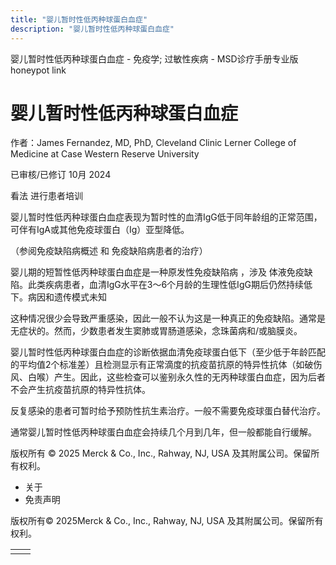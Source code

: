 ```yaml
---
title: "婴儿暂时性低丙种球蛋白血症"
description: "婴儿暂时性低丙种球蛋白血症"
---
```


﻿婴儿暂时性低丙种球蛋白血症 \- 免疫学; 过敏性疾病 \- MSD诊疗手册专业版 honeypot link

# 婴儿暂时性低丙种球蛋白血症

作者：James Fernandez, MD, PhD, Cleveland Clinic Lerner College of Medicine at Case Western Reserve University

已审核/已修订 10月 2024

看法 进行患者培训

婴儿暂时性低丙种球蛋白血症表现为暂时性的血清IgG低于同年龄组的正常范围，可伴有IgA或其他免疫球蛋白（Ig）亚型降低。

（参阅免疫缺陷病概述 和 免疫缺陷病患者的治疗）

婴儿期的短暂性低丙种球蛋白血症是一种原发性免疫缺陷病 ，涉及 体液免疫缺陷。此类疾病患者，血清IgG水平在3～6个月龄的生理性低IgG期后仍然持续低下。病因和遗传模式未知

这种情况很少会导致严重感染，因此一般不认为这是一种真正的免疫缺陷。通常是无症状的。然而，少数患者发生窦肺或胃肠道感染，念珠菌病和/或脑膜炎。

婴儿暂时性低丙种球蛋白血症的诊断依据血清免疫球蛋白低下（至少低于年龄匹配的平均值2个标准差）且检测显示有正常滴度的抗疫苗抗原的特异性抗体（如破伤风、白喉）产生。因此，这些检查可以鉴别永久性的无丙种球蛋白血症，因为后者不会产生抗疫苗抗原的特异性抗体。

反复感染的患者可暂时给予预防性抗生素治疗。一般不需要免疫球蛋白替代治疗。

通常婴儿暂时性低丙种球蛋白血症会持续几个月到几年，但一般都能自行缓解。



版权所有 © 2025
Merck & Co., Inc., Rahway, NJ, USA 及其附属公司。保留所有权利。

- 关于
- 免责声明

版权所有© 2025Merck & Co., Inc., Rahway, NJ, USA 及其附属公司。保留所有权利。

|     |     |
| --- | --- |
|  |  |